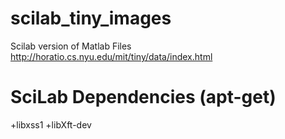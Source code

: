 scilab_tiny_images
==================

Scilab version of Matlab Files http://horatio.cs.nyu.edu/mit/tiny/data/index.html

SciLab Dependencies (apt-get)
=============================

+libxss1
+libXft-dev

